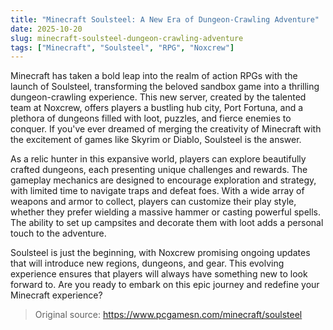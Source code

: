 ```yaml
---
title: "Minecraft Soulsteel: A New Era of Dungeon-Crawling Adventure"
date: 2025-10-20
slug: minecraft-soulsteel-dungeon-crawling-adventure
tags: ["Minecraft", "Soulsteel", "RPG", "Noxcrew"]
---
```


Minecraft has taken a bold leap into the realm of action RPGs with the launch of Soulsteel, transforming the beloved sandbox game into a thrilling dungeon-crawling experience. This new server, created by the talented team at Noxcrew, offers players a bustling hub city, Port Fortuna, and a plethora of dungeons filled with loot, puzzles, and fierce enemies to conquer. If you've ever dreamed of merging the creativity of Minecraft with the excitement of games like Skyrim or Diablo, Soulsteel is the answer.

As a relic hunter in this expansive world, players can explore beautifully crafted dungeons, each presenting unique challenges and rewards. The gameplay mechanics are designed to encourage exploration and strategy, with limited time to navigate traps and defeat foes. With a wide array of weapons and armor to collect, players can customize their play style, whether they prefer wielding a massive hammer or casting powerful spells. The ability to set up campsites and decorate them with loot adds a personal touch to the adventure.

Soulsteel is just the beginning, with Noxcrew promising ongoing updates that will introduce new regions, dungeons, and gear. This evolving experience ensures that players will always have something new to look forward to. Are you ready to embark on this epic journey and redefine your Minecraft experience?

> Original source: https://www.pcgamesn.com/minecraft/soulsteel